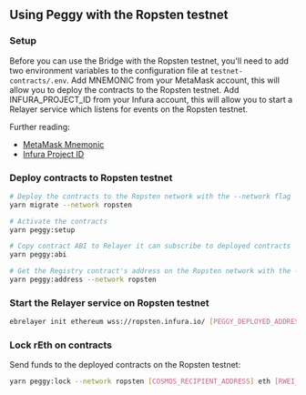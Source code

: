 
## Using Peggy with the Ropsten testnet

### Setup

Before you can use the Bridge with the Ropsten testnet, you'll need to add two environment variables to the configuration file at `testnet-contracts/.env`. Add MNEMONIC from your MetaMask account, this will allow you to deploy the contracts to the Ropsten testnet. Add INFURA_PROJECT_ID from your Infura account, this will allow you to start a Relayer service which listens for events on the Ropsten testnet.

Further reading:

- [MetaMask Mnemonic](https://metamask.zendesk.com/hc/en-us/articles/360015290032-How-to-Reveal-Your-Seed-Phrase)
- [Infura Project ID](https://blog.infura.io/introducing-the-infura-dashboard-8969b7ab94e7)

### Deploy contracts to Ropsten testnet

```bash
# Deploy the contracts to the Ropsten network with the --network flag
yarn migrate --network ropsten

# Activate the contracts
yarn peggy:setup

# Copy contract ABI to Relayer it can subscribe to deployed contracts
yarn peggy:abi

# Get the Registry contract's address on the Ropsten network with the --network flag
yarn peggy:address --network ropsten

```

### Start the Relayer service on Ropsten testnet

```bash
ebrelayer init ethereum wss://ropsten.infura.io/ [PEGGY_DEPLOYED_ADDRESS] validator --chain-id=peggy

```

### Lock rEth on contracts

Send funds to the deployed contracts on the Ropsten testnet:   

```bash
yarn peggy:lock --network ropsten [COSMOS_RECIPIENT_ADDRESS] eth [RWEI_AMOUNT]

```